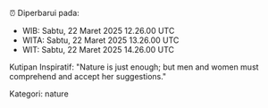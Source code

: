 ⏰ Diperbarui pada:
- WIB: Sabtu, 22 Maret 2025 12.26.00 UTC
- WITA: Sabtu, 22 Maret 2025 13.26.00 UTC
- WIT: Sabtu, 22 Maret 2025 14.26.00 UTC

Kutipan Inspiratif:
"Nature is just enough; but men and women must comprehend and accept her suggestions."


Kategori: nature

